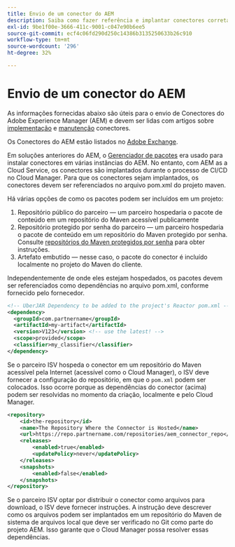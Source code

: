 ```yaml
---
title: Envio de um conector do AEM
description: Saiba como fazer referência e implantar conectores corretamente no Adobe Experience Manager (AEM) as a Cloud Service.
exl-id: 9be1f00e-3666-411c-9001-c047e90b6ee5
source-git-commit: ecf4c06fd290d250c14386b3135250633b26c910
workflow-type: tm+mt
source-wordcount: '296'
ht-degree: 32%

---
```


# Envio de um conector do AEM

As informações fornecidas abaixo são úteis para o envio de Conectores do Adobe Experience Manager (AEM) e devem ser lidas com artigos sobre [implementação](implement.md) e  [manutenção](maintain.md) conectores.

Os Conectores do AEM estão listados no [Adobe Exchange](https://partners.adobe.com/technologyprogram/experiencecloud.html).

Em soluções anteriores do AEM, o [Gerenciador de pacotes](/help/implementing/developing/tools/package-manager.md) era usado para instalar conectores em várias instâncias do AEM. No entanto, com AEM as a Cloud Service, os conectores são implantados durante o processo de CI/CD no Cloud Manager. Para que os conectores sejam implantados, os conectores devem ser referenciados no arquivo pom.xml do projeto maven.

Há várias opções de como os pacotes podem ser incluídos em um projeto:

1. Repositório público do parceiro — um parceiro hospedaria o pacote de conteúdo em um repositório do Maven acessível publicamente
1. Repositório protegido por senha do parceiro — um parceiro hospedaria o pacote de conteúdo em um repositório do Maven protegido por senha. Consulte [repositórios do Maven protegidos por senha](https://experienceleague.adobe.com/docs/experience-manager-cloud-service/content/implementing/using-cloud-manager/create-application-project/setting-up-project.html#password-protected-maven-repositories) para obter instruções.
1. Artefato embutido — nesse caso, o pacote do conector é incluído localmente no projeto do Maven do cliente.

Independentemente de onde eles estejam hospedados, os pacotes devem ser referenciados como dependências no arquivo pom.xml, conforme fornecido pelo fornecedor.

```xml
<!-- UberJAR Dependency to be added to the project's Reactor pom.xml -->
<dependency>
  <groupId>com.partnername</groupId>
  <artifactId>my-artifact</artifactId>
  <version>V123</version> <!-- use the latest! -->
  <scope>provided</scope>
  <classifier>my_classifier</classifier>
</dependency>
```

Se o parceiro ISV hospeda o conector em um repositório do Maven acessível pela Internet (acessível como o Cloud Manager), o ISV deve fornecer a configuração do repositório, em que o `pom.xml` podem ser colocados. Isso ocorre porque as dependências do conector (acima) podem ser resolvidas no momento da criação, localmente e pelo Cloud Manager.

```xml
<repository>
    <id>the-repository</id>
    <name>The Repository Where the Connector is Hosted</name>
    <url>https://repo.partnername.com/repositories/aem_connector_repo</url>
    <releases>
        <enabled>true</enabled>
        <updatePolicy>never</updatePolicy>
    </releases>
    <snapshots>
        <enabled>false</enabled>
    </snapshots>
</repository>
```

Se o parceiro ISV optar por distribuir o conector como arquivos para download, o ISV deve fornecer instruções. A instrução deve descrever como os arquivos podem ser implantados em um repositório do Maven de sistema de arquivos local que deve ser verificado no Git como parte do projeto AEM. Isso garante que o Cloud Manager possa resolver essas dependências.
